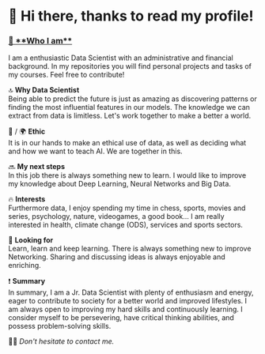 # 👋 Hi there, thanks to read my profile! 



<h3><u>🥸 **Who I am**</u></h3>
I am a enthusiastic Data Scientist with an administrative and financial background. In my repositories you will find personal projects and tasks of my courses. Feel free to contribute! 

🔝 **Why Data Scientist**  
Being able to predict the future is just as amazing as discovering patterns or finding the most influential features in our models. The knowledge we can extract from data is limitless. Let's work together to make a better a world.

🤖 / 🌍 **Ethic**  
It is in our hands to make an ethical use of data, as well as deciding what and how we want to teach AI. We are together in this. 

🔜 **My next steps**  
In this job there is always something new to learn. I would like to improve my knowledge about Deep Learning, Neural Networks and Big Data.

🔥 **Interests**  
Furthermore data, I enjoy spending my time in chess, sports, movies and series, psychology, nature, videogames, a good book...
I am really interested in health, climate change (ODS), services and sports sectors. 

🖖 **Looking for**  
Learn, learn and keep learning. There is always something new to improve 
Networking. Sharing and discussing ideas is always enjoyable and enriching. 

❗ **Summary**  
In summary, I am a Jr. Data Scientist with plenty of enthusiasm and energy, eager to contribute to society for a better world and improved lifestyles. I am always open to improving my hard skills and continuously learning. I consider myself to be persevering, have critical thinking abilities, and possess problem-solving skills. 

🙏🏻 _Don't hesitate to contact me._
<!--
**borch008/borch008** is a ✨ _special_ ✨ repository because its `README.md` (this file) appears on your GitHub profile.

Here are some ideas to get you started:

- 🔭 I’m currently working on ...
- 🌱 I’m currently learning ...
- 👯 I’m looking to collaborate on ...
- 🤔 I’m looking for help with ...
- 💬 Ask me about ...
- 📫 How to reach me: ...
- 😄 Pronouns: ...
- ⚡ Fun fact: ...
-->
